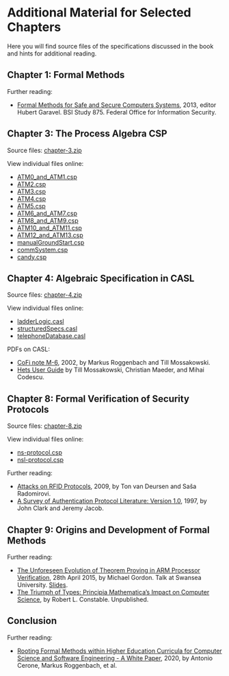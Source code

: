 # Additional Material for Selected Chapters

Here you will find source files of the specifications discussed in the book and hints for additional reading.

## Chapter 1: Formal Methods

Further reading:

- [Formal Methods for Safe and Secure Computers Systems](additional-material/chapter-1/garavel-2013.pdf), 2013, editor Hubert Garavel. BSI Study 875. Federal Office for Information Security.

## Chapter 3: The Process Algebra CSP
Source files: [chapter-3.zip](additional-material/chapter-3/chapter-3.zip)

View individual files online:
- [ATM0_and_ATM1.csp](additional-material/chapter-3/ATM0_and_ATM1.md)
- [ATM2.csp](additional-material/chapter-3/ATM2.md)
- [ATM3.csp](additional-material/chapter-3/ATM3.md)
- [ATM4.csp](additional-material/chapter-3/ATM4.md)
- [ATM5.csp](additional-material/chapter-3/ATM5.md)
- [ATM6_and_ATM7.csp](additional-material/chapter-3/ATM6_and_ATM7.md)
- [ATM8_and_ATM9.csp](additional-material/chapter-3/ATM8_and_ATM9.md)
- [ATM10_and_ATM11.csp](additional-material/chapter-3/ATM10_and_ATM11.md)
- [ATM12_and_ATM13.csp](additional-material/chapter-3/ATM12_and_ATM13.md)
- [manualGroundStart.csp](additional-material/chapter-3/manualGroundStart.md)
- [commSystem.csp](additional-material/chapter-3/commSystem.md)
- [candy.csp](additional-material/chapter-3/candy.md)

## Chapter 4: Algebraic Specification in CASL
Source files: [chapter-4.zip](additional-material/chapter-4/chapter-4.zip)

View individual files online:
- [ladderLogic.casl](additional-material/chapter-4/ladderLogic.md)
- [structuredSpecs.casl](additional-material/chapter-4/structuredSpecs.md)
- [telephoneDatabase.casl](additional-material/chapter-4/telephoneDatabase.md)

PDFs on CASL:
- [CoFi note M-6](additional-material/chapter-4/m-6.pdf), 2002, by Markus Roggenbach and Till Mossakowski.
- [Hets User Guide](https://github.com/spechub/Hets/blob/master/doc/UserGuide.pdf) by Till Mossakowski, Christian Maeder, and Mihai Codescu.

## Chapter 8: Formal Verification of Security Protocols
Source files: [chapter-8.zip](additional-material/chapter-8/chapter-8.zip)

View individual files online:
- [ns-protocol.csp](additional-material/chapter-8/ns-protocol.md)
- [nsl-protocol.csp](additional-material/chapter-8/nsl-protocol.md)

Further reading:
- [Attacks on RFID Protocols](https://discovery.dundee.ac.uk/ws/files/17172566/310.pdf), 2009, by Ton van Deursen and Saša Radomirovi.
- [A Survey of Authentication Protocol Literature: Version 1.0](https://eprints.whiterose.ac.uk/72494/1/drareviewps.pdf), 1997, by John Clark and Jeremy Jacob.

## Chapter 9: Origins and Development of Formal Methods

Further reading:
- [The Unforeseen Evolution of Theorem Proving in ARM Processor Verification](additional-material/chapter-8/gordon-2015.pdf), 28th April 2015, by Michael Gordon. Talk at Swansea University. [Slides](additional-material/chapter-8/gordon-2015-slides.pdf).
- [The Triumph of Types: Principia Mathematica’s Impact on Computer Science](additional-material/chapter-8/constable.pdf), by Robert L. Constable. Unpublished.

## Conclusion
Further reading:
- [Rooting Formal Methods within Higher Education Curricula for Computer Science and Software Engineering - A White Paper](https://arxiv.org/abs/2010.05708), 2020, by Antonio Cerone, Markus Roggenbach, et al.